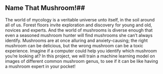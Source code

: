 ## Name That Mushroom!##
The world of mycology is a veritable universe unto itself, in the soil around all of us. Forest floors invite exploration and discovery for young and old, novices and experts. And the world of mushrooms is diverse enough that even a seasoned mushroom hunter will find mushrooms she can’t always identify. Mushrooms are at once alluring and anxiety-causing; the right mushroom can be delicious, but the wrong mushroom can be a toxic experience. Imagine if a computer could help you identify which mushroom you’re looking at? In this project, we will train a machine learning model on images of different common mushroom genus, to see if it can be like having a mushroom expert in your pocket!
